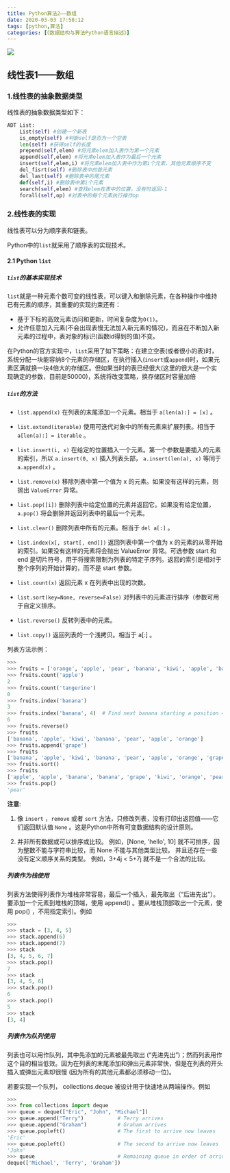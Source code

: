 ```yaml
---
title: Python算法2——数组
date: 2020-03-03 17:58:12
tags: [python,算法]
categories: [《数据结构与算法Python语言描述》]
---
```


<img src="http://lishengyu.xyz/pubgm/IMG_5548.JPG" >


## 线性表1——数组

### 1.线性表的抽象数据类型
线性表的抽象数据类型如下：
```python
ADT List: 
    List(self) #创建一个新表
    is_empty(self) #判断self是否为一个空表
    len(self) #获得self的长度
    prepend(self,elem) #将元素elem加入表作为第一个元素
    append(self,elem) #将元素elem加入表作为最后一个元素
    insert(self,elem,i) #将元素elem加入表中作为第i个元素，其他元素顺序不变
    del_fisrt(self) #删除表中的首元素
    del_last(self) #删除表中的尾元素
    def(self,i) #删除表中第i个元素
    search(self,elem) #查找elem在表中的位置，没有时返回-1
    forall(self,op) #对表中的每个元素执行操作op

```
### 2.线性表的实现
线性表可以分为顺序表和链表。

Python中的`list`就采用了顺序表的实现技术。
#### 2.1 Python `list`
##### `list`的基本实现技术

`list`就是一种元素个数可变的线性表，可以键入和删除元素，在各种操作中维持已有元素的顺序，其重要的实现约束还有：

- 基于下标的高效元素访问和更新，时间复杂度为`O(1)`。
- 允许任意加入元素(不会出现表慢无法加入新元素的情况)，而且在不断加入新元素的过程中，表对象的标识(函数id得到的值)不变。


在Python的官方实现中，`list`采用了如下策略：在建立空表(或者很小的表)时，系统分配一块能容纳8个元素的存储区，在执行插入(`insert`或`append`)时，如果元素区满就换一块4倍大的存储区。但如果当时的表已经很大(这里的很大是一个实现确定的参数，目前是50000)，系统将改变策略，换存储区时容量加倍

##### `list`的方法

- `list.append(x)`
在列表的末尾添加一个元素。相当于 `a[len(a):] = [x]` 。

- `list.extend(iterable)`
使用可迭代对象中的所有元素来扩展列表。相当于 `a[len(a):] = iterable` 。

- `list.insert(i, x)`
在给定的位置插入一个元素。第一个参数是要插入的元素的索引，所以 `a.insert(0, x)` 插入列表头部， `a.insert(len(a), x)` 等同于 `a.append(x)` 。

- `list.remove(x)`
移除列表中第一个值为 x 的元素。如果没有这样的元素，则抛出 `ValueError` 异常。

- `list.pop([i])`
删除列表中给定位置的元素并返回它。如果没有给定位置，`a.pop()` 将会删除并返回列表中的最后一个元素。

- `list.clear()`
删除列表中所有的元素。相当于 `del a[:]` 。

- `list.index(x[, start[, end]])`
返回列表中第一个值为 x 的元素的从零开始的索引。如果没有这样的元素将会抛出 ValueError 异常。可选参数 start 和 end 是切片符号，用于将搜索限制为列表的特定子序列。返回的索引是相对于整个序列的开始计算的，而不是 start 参数。

- `list.count(x)`
返回元素 x 在列表中出现的次数。

- `list.sort(key=None, reverse=False)`
对列表中的元素进行排序（参数可用于自定义排序。

- `list.reverse()`
反转列表中的元素。

- `list.copy()`
返回列表的一个浅拷贝。相当于 a[:] 。

列表方法示例：
```python
>>>
>>> fruits = ['orange', 'apple', 'pear', 'banana', 'kiwi', 'apple', 'banana']
>>> fruits.count('apple')
2
>>> fruits.count('tangerine')
0
>>> fruits.index('banana')
3
>>> fruits.index('banana', 4)  # Find next banana starting a position 4
6
>>> fruits.reverse()
>>> fruits
['banana', 'apple', 'kiwi', 'banana', 'pear', 'apple', 'orange']
>>> fruits.append('grape')
>>> fruits
['banana', 'apple', 'kiwi', 'banana', 'pear', 'apple', 'orange', 'grape']
>>> fruits.sort()
>>> fruits
['apple', 'apple', 'banana', 'banana', 'grape', 'kiwi', 'orange', 'pear']
>>> fruits.pop()
'pear'
```
**注意**:
1. 像 `insert` ，`remove` 或者 `sort` 方法，只修改列表，没有打印出返回值——它们返回默认值 `None` 。这是Python中所有可变数据结构的设计原则。

2. 并非所有数据或可以排序或比较。 例如，[None, 'hello', 10] 就不可排序，因为整数不能与字符串比较，而 None 不能与其他类型比较。 并且还存在一些没有定义顺序关系的类型。 例如，3+4j < 5+7j 就不是一个合法的比较。

##### 列表作为栈使用
列表方法使得列表作为堆栈非常容易，最后一个插入，最先取出（“后进先出”）。要添加一个元素到堆栈的顶端，使用 append() 。要从堆栈顶部取出一个元素，使用 pop() ，不用指定索引。例如

```python
>>>
>>> stack = [3, 4, 5]
>>> stack.append(6)
>>> stack.append(7)
>>> stack
[3, 4, 5, 6, 7]
>>> stack.pop()
7
>>> stack
[3, 4, 5, 6]
>>> stack.pop()
6
>>> stack.pop()
5
>>> stack
[3, 4]
```
##### 列表作为队列使用
列表也可以用作队列，其中先添加的元素被最先取出 (“先进先出”)；然而列表用作这个目的相当低效。因为在列表的末尾添加和弹出元素非常快，但是在列表的开头插入或弹出元素却很慢 (因为所有的其他元素都必须移动一位)。

若要实现一个队列， collections.deque 被设计用于快速地从两端操作。例如

```python
>>>
>>> from collections import deque
>>> queue = deque(["Eric", "John", "Michael"])
>>> queue.append("Terry")           # Terry arrives
>>> queue.append("Graham")          # Graham arrives
>>> queue.popleft()                 # The first to arrive now leaves
'Eric'
>>> queue.popleft()                 # The second to arrive now leaves
'John'
>>> queue                           # Remaining queue in order of arrival
deque(['Michael', 'Terry', 'Graham'])
```





